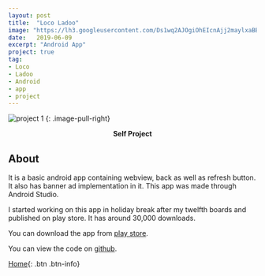 ```yaml
---
layout: post
title:  "Loco Ladoo"
image: "https://lh3.googleusercontent.com/Ds1wq2AJOgiOhEIcnAjj2maylxaBB0hRlx7PHOa512ZYFpmKTxESkIBTQ2r4exyG5Q=s180-rw"
date:   2019-06-09
excerpt: "Android App"
project: true
tag:
- Loco
- Ladoo
- Android
- app
- project
---
```


![project 1](https://github.com/RahulGuptaNitro/rahulguptanitro.github.io/blob/master/locoladoo.png?raw=true)
{: .image-pull-right}

<center><b>Self Project</b></center>

## About 

It is a basic android app containing webview, back as well as refresh button. It also has banner ad implementation in it. This app was made through Android Studio.

I started working on this app in holiday break after my twelfth boards and published on play store. It has around 30,000 downloads.

You can download the app from [play store](https://play.google.com/store/apps/details?id=com.antitech.locoladoo).

You can view the code on [github](https://github.com/RahulGuptaNitro/LOCO-Ladoo). 

[Home](https://rahulguptanitro.github.io){: .btn .btn-info}
